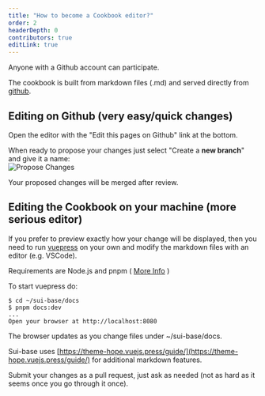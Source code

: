 ```yaml
---
title: "How to become a Cookbook editor?"
order: 2
headerDepth: 0
contributors: true
editLink: true
---
```


Anyone with a Github account can participate.

The cookbook is built from markdown files (.md) and served directly from [github](https://github.com/sui-base/sui-base/tree/main/docs/website).

## Editing on Github (very easy/quick changes)

Open the editor with the "Edit this pages on Github" link at the bottom.

When ready to propose your changes just select "Create a **new branch**" and give it a name:<br>
<img :src="$withBase('/assets/propose-change.png')" alt="Propose Changes"><br>

Your proposed changes will be merged after review.

## Editing the Cookbook on your machine (more serious editor)
If you prefer to preview exactly how your change will be displayed, then you need to run [vuepress]( https://vuepress.vuejs.org/ ) on your own and modify the markdown files with an editor (e.g. VSCode).

Requirements are Node.js and pnpm ( [More Info](https://theme-hope.vuejs.press/cookbook/tutorial/env.html) )

To start vuepress do:
```shell
$ cd ~/sui-base/docs
$ pnpm docs:dev
...
Open your browser at http://localhost:8080
```

The browser updates as you change files under ~/sui-base/docs.

Sui-base uses [https://theme-hope.vuejs.press/guide/](https://theme-hope.vuejs.press/guide/) for additional markdown features.

Submit your changes as a pull request, just ask as needed (not as hard as it seems once you go through it once).